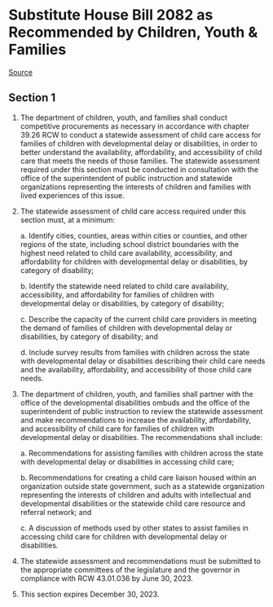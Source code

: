 # Substitute House Bill 2082 as Recommended by Children, Youth & Families

[Source](http://lawfilesext.leg.wa.gov/biennium/2021-22/Pdf/Bills/House%20Bills/2082-S.pdf)
## Section 1
1. The department of children, youth, and families shall conduct competitive procurements as necessary in accordance with chapter 39.26 RCW to conduct a statewide assessment of child care access for families of children with developmental delay or disabilities, in order to better understand the availability, affordability, and accessibility of child care that meets the needs of those families. The statewide assessment required under this section must be conducted in consultation with the office of the superintendent of public instruction and statewide organizations representing the interests of children and families with lived experiences of this issue.

2. The statewide assessment of child care access required under this section must, at a minimum:

    a. Identify cities, counties, areas within cities or counties, and other regions of the state, including school district boundaries with the highest need related to child care availability, accessibility, and affordability for children with developmental delay or disabilities, by category of disability;

    b. Identify the statewide need related to child care availability, accessibility, and affordability for families of children with developmental delay or disabilities, by category of disability;

    c. Describe the capacity of the current child care providers in meeting the demand of families of children with developmental delay or disabilities, by category of disability; and

    d. Include survey results from families with children across the state with developmental delay or disabilities describing their child care needs and the availability, affordability, and accessibility of those child care needs.

3. The department of children, youth, and families shall partner with the office of the developmental disabilities ombuds and the office of the superintendent of public instruction to review the statewide assessment and make recommendations to increase the availability, affordability, and accessibility of child care for families of children with developmental delay or disabilities. The recommendations shall include:

    a. Recommendations for assisting families with children across the state with developmental delay or disabilities in accessing child care;

    b. Recommendations for creating a child care liaison housed within an organization outside state government, such as a statewide organization representing the interests of children and adults with intellectual and developmental disabilities or the statewide child care resource and referral network; and

    c. A discussion of methods used by other states to assist families in accessing child care for children with developmental delay or disabilities.

4. The statewide assessment and recommendations must be submitted to the appropriate committees of the legislature and the governor in compliance with RCW 43.01.036 by June 30, 2023.

5. This section expires December 30, 2023.

